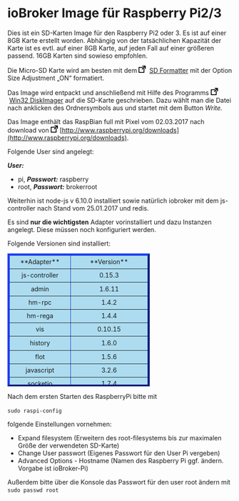 # ioBroker Image für Raspberry Pi2/3

Dies ist ein SD-Karten Image für den Raspberry Pi2 oder 3\. Es ist auf einer 8GB Karte erstellt worden. Abhängig von der tatsächlichen Kapazität der Karte ist es evtl. auf einer 8GB Karte, auf jeden Fall auf einer größeren passend. 16GB Karten sind sowieso empfohlen.

Die Micro-SD Karte wird am besten mit dem 
![](img/sd-image-fuer-raspberry-pi2-minimal-2_icon_link.png)
 [SD Formatter](https://www.sdcard.org/downloads/formatter_4/) mit der Option Size Adjustment „ON“ formatiert.

Das Image wird entpackt und anschließend mit Hilfe des Programms 
![](img/sd-image-fuer-raspberry-pi2-minimal-2_icon_link.png)
 [Win32 DiskImager](http://www.heise.de/download/win32-disk-imager-1192033.html) auf die SD-Karte geschrieben. Dazu wählt man die Datei nach anklicken des Ordnersymbols aus und startet mit dem Button _Write._

Das Image enthält das RaspBian full mit Pixel vom 02.03.2017 nach download von 
![](img/sd-image-fuer-raspberry-pi2-minimal-2_icon_link.png)
 [http://www.raspberrypi.org/downloads](http://www.raspberrypi.org/downloads).

Folgende User sind angelegt:

_**User:**_

*   pi, _**Passwort:**_ raspberry
*   root, _**Passwort:**_ brokerroot

Weiterhin ist node-js v 6.10.0 installiert sowie natürlich iobroker mit dem js-controller nach Stand vom 25.01.2017 und redis.

Es sind **nur die wichtigsten** Adapter vorinstalliert und dazu Instanzen angelegt. Diese müssen noch konfiguriert werden.

Folgende Versionen sind installiert:

<table style="height: 298px; width: 319px; border-color: #1833cc; background-color: #addcf0;" border="4">

<thead>

<tr style="height: 24px;">

<td style="width: 129px; height: 24px; text-align: center;">**Adapter**</td>

<td style="width: 174px; height: 24px; text-align: center;">**Version**</td>

</tr>

</thead>

<tbody>

<tr style="height: 24px;">

<td style="width: 129px; height: 24px; text-align: center;">js-controller</td>

<td style="width: 174px; height: 24px; text-align: center;">0.15.3</td>

</tr>

<tr style="height: 24px;">

<td style="width: 129px; height: 24px; text-align: center;">admin</td>

<td style="width: 174px; height: 24px; text-align: center;">1.6.11</td>

</tr>

<tr style="height: 24px;">

<td style="width: 129px; height: 24px; text-align: center;">hm-rpc</td>

<td style="width: 174px; height: 24px; text-align: center;">1.4.2</td>

</tr>

<tr style="height: 24px;">

<td style="width: 129px; height: 24px; text-align: center;">hm-rega</td>

<td style="width: 174px; height: 24px; text-align: center;">1.4.4</td>

</tr>

<tr style="height: 24px;">

<td style="width: 129px; height: 24px; text-align: center;">vis</td>

<td style="width: 174px; height: 24px; text-align: center;">0.10.15</td>

</tr>

<tr style="height: 25px;">

<td style="width: 129px; height: 25px; text-align: center;">history</td>

<td style="width: 174px; height: 25px; text-align: center;">1.6.0</td>

</tr>

<tr style="height: 24px;">

<td style="text-align: center; height: 24px;">flot</td>

<td style="text-align: center; height: 24px;">1.5.6</td>

</tr>

<tr style="height: 24px;">

<td style="text-align: center; height: 24px;">javascript</td>

<td style="text-align: center; height: 24px;">3.2.6</td>

</tr>

<tr style="height: 24px;">

<td style="text-align: center; height: 24px;">socketio</td>

<td style="text-align: center; height: 24px;">1.7.4</td>

</tr>

<tr style="height: 24.875px;">

<td style="text-align: center; height: 24.875px;">web</td>

<td style="text-align: center; height: 24.875px;">2.0.2</td>

</tr>

<tr style="height: 24.875px;">

<td style="text-align: center; height: 24.875px;">mobile</td>

<td style="text-align: center; height: 24.875px;">0.4.10</td>

</tr>

<tr style="height: 24.875px;">

<td style="text-align: center; height: 24.875px;">rpi2</td>

<td style="text-align: center; height: 24.875px;">0.3.1</td>

</tr>

</tbody>

</table>

Nach dem ersten Starten des RaspberryPi bitte mit

`sudo raspi-config`

folgende Einstellungen vornehmen:

*   Expand filesystem (Erweitern des root-filesystems bis zur maximalen Größe der verwendeten SD-Karte)
*   Change User passwort (Eigenes Passwort für den User Pi vergeben)
*   Advanced Options - Hostname (Namen des Raspberry Pi ggf. ändern. Vorgabe ist ioBroker-Pi)

Außerdem bitte über die Konsole das Passwort für den user root ändern mit `sudo passwd root`